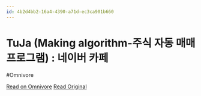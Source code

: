 ```yaml
---
id: 4b2d4bb2-16a4-4390-a71d-ec3ca901b660
---
```


# TuJa (Making algorithm-주식 자동 매매 프로그램) : 네이버 카페
#Omnivore

[Read on Omnivore](https://omnivore.app/me/https-m-cafe-naver-com-ca-fe-moneytuja-tab-notice-19111f511e1)
[Read Original](https://m.cafe.naver.com/ca-fe/moneytuja?tab=notice)


